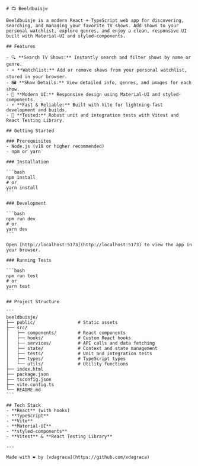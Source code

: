     # 📺 Beeldbuisje

    Beeldbuisje is a modern React + TypeScript web app for discovering, searching, and managing your favorite TV shows. Add shows to your personal watchlist, explore genres, and enjoy a clean, responsive UI built with Material-UI and styled-components.

    ## Features

    - 🔍 **Search TV Shows:** Instantly search and filter shows by name or genre.
    - ⭐ **Watchlist:** Add or remove shows from your personal watchlist, stored in your browser.
    - 🖼️ **Show Details:** View detailed info, genres, and images for each show.
    - 🎨 **Modern UI:** Responsive design using Material-UI and styled-components.
    - ⚡ **Fast & Reliable:** Built with Vite for lightning-fast development and builds.
    - 🧪 **Tested:** Robust unit and integration tests with Vitest and React Testing Library.

    ## Getting Started

    ### Prerequisites
    - Node.js (v18 or higher recommended)
    - npm or yarn

    ### Installation

    ```bash
    npm install
    # or
    yarn install
    ```

    ### Development

    ```bash
    npm run dev
    # or
    yarn dev
    ```

    Open [http://localhost:5173](http://localhost:5173) to view the app in your browser.

    ### Running Tests

    ```bash
    npm run test
    # or
    yarn test
    ```

    ## Project Structure

    ```
    beeldbuisje/
    ├── public/                # Static assets
    ├── src/
    │   ├── components/        # React components
    │   ├── hooks/             # Custom React hooks
    │   ├── services/          # API calls and data fetching
    │   ├── state/             # Context and state management
    │   ├── tests/             # Unit and integration tests
    │   ├── types/             # TypeScript types
    │   └── utils/             # Utility functions
    ├── index.html
    ├── package.json
    ├── tsconfig.json
    ├── vite.config.ts
    └── README.md
    ```

    ## Tech Stack
    - **React** (with hooks)
    - **TypeScript**
    - **Vite**
    - **Material-UI**
    - **styled-components**
    - **Vitest** & **React Testing Library**

    ---

    Made with ❤️ by [vdagraca](https://github.com/vdagraca)

```

```
